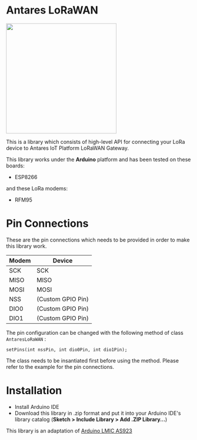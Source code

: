 # Antares LoRaWAN

<img src="http://i68.tinypic.com/2uptonn.jpg" width="300">  

This is a library which consists of high-level API for connecting your LoRa device to Antares IoT Platform LoRaWAN Gateway.   

This library works under the **Arduino** platform and has been tested on these boards:

* ESP8266

and these LoRa modems:

* RFM95

# Pin Connections

These are the pin connections which needs to be provided in order to make this library work.

| Modem | Device |
|-------|--------|
| SCK   | SCK    |
| MISO  | MISO   |
| MOSI  | MOSI   |
| NSS   | (Custom GPIO Pin) |
| DIO0  | (Custom GPIO Pin) |
| DIO1  | (Custom GPIO Pin) |

The pin configuration can be changed with the following method of class `AntaresLoRaWAN` :
```
setPins(int nssPin, int dio0Pin, int dio1Pin);
```
The class needs to be insantiated first before using the method. Please refer to the example for the pin connections.

# Installation

* Install Arduino IDE
* Download this library in .zip format and put it into your Arduino IDE's library catalog (**Sketch > Include Library > Add .ZIP Library...**)

This library is an adaptation of [Arduino LMIC AS923](https://github.com/orenonline/arduino-lmic-as923)
